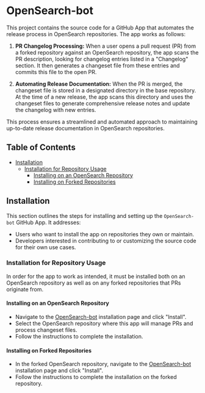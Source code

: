 <!-- omit in toc -->
# OpenSearch-bot

This project contains the source code for a GitHub App that automates the release process in OpenSearch repositories. The app works as follows:

1. **PR Changelog Processing:** When a user opens a pull request (PR) from a forked repository against an OpenSearch repository, the app scans the PR description, looking for changelog entries listed in a "Changelog" section. It then generates a changeset file from these entries and commits this file to the open PR.
   
2. **Automating Release Documentation:** When the PR is merged, the changeset file is stored in a designated directory in the base repository. At the time of a new release, the app scans this directory and uses the changeset files to generate comprehensive release notes and update the changelog with new entries.

This process ensures a streamlined and automated approach to maintaining up-to-date release documentation in OpenSearch repositories.

<!-- omit in toc -->
## Table of Contents
- [Installation](#installation)
  - [Installation for Repository Usage](#installation-for-repository-usage)
    - [Installing on an OpenSearch Repository](#installing-on-an-opensearch-repository)
    - [Installing on Forked Repositories](#installing-on-forked-repositories)

## Installation

This section outlines the steps for installing and setting up the `OpenSearch-bot` GitHub App. It addresses:
- Users who want to install the app on repositories they own or maintain. 
- Developers interested in contributing to or customizing the source code for their own use cases.

### Installation for Repository Usage

In order for the app to work as intended, it must be installed both on an OpenSearch repository as well as on any forked repositories that PRs originate from.

#### Installing on an OpenSearch Repository

- Navigate to the [OpenSearch-bot](https://github.com/apps/opensearch-bot) installation page and click "Install". 
- Select the OpenSearch repository where this app will manage PRs and process changeset files.
- Follow the instructions to complete the installation.

#### Installing on Forked Repositories

- In the forked OpenSearch repository, navigate to the [OpenSearch-bot](https://github.com/apps/opensearch-bot) installation page and click "Install".
- Follow the instructions to complete the installation on the forked repository.

